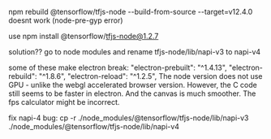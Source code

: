 npm rebuild @tensorflow/tfjs-node --build-from-source --target=v12.4.0
doesnt work (node-pre-gyp error)

use npm install @tensorflow/tfjs-node@1.2.7

solution?? go to node modules and rename tfjs-node/lib/napi-v3 to napi-v4 

some of these make electron break:
    "electron-prebuilt": "^1.4.13",
    "electron-rebuild": "^1.8.6",
    "electron-reload": "^1.2.5",
The node version does not use GPU - unlike the webgl accelerated browser version. However, the C code still seems to be faster in electron. And the canvas is much smoother. The fps calculator might be incorrect.

fix napi-4 bug:
cp -r ./node_modules/@tensorflow/tfjs-node/lib/napi-v3 ./node_modules/@tensorflow/tfjs-node/lib/napi-v4